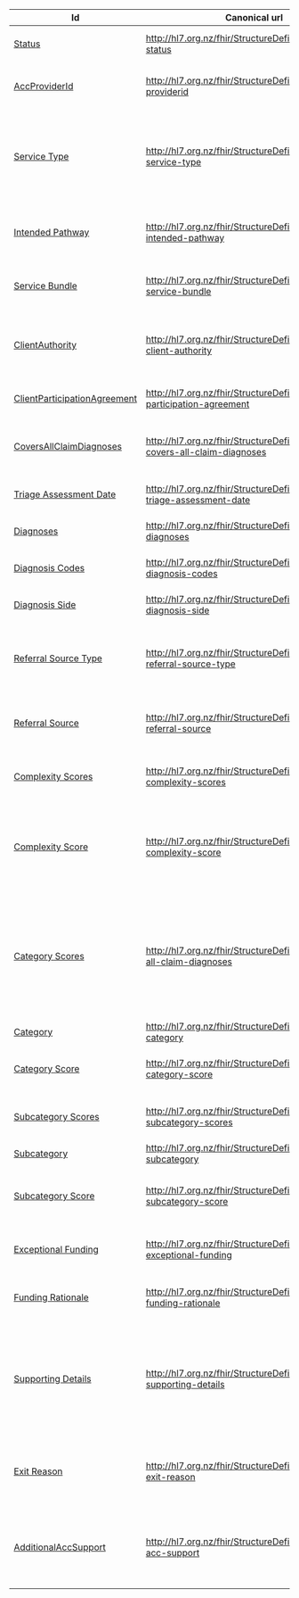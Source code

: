 
<div class="tableGridded"></div>

|Id |Canonical url | Description |
|--- |--- | --- |
|[Status](StructureDefinition-acc-icp-status.html)|http://hl7.org.nz/fhir/StructureDefinition/acc-icp-status|The Status of the ICP case (Active or Finished)|
|[AccProviderId](StructureDefinition-acc-providerid.html)|http://hl7.org.nz/fhir/StructureDefinition/acc-providerid|This should represent the person providing the data to ACC.|
|[Service Type](StructureDefinition-acc-icp-service-type.html)|http://hl7.org.nz/fhir/StructureDefinition/acc-icp-service-type|The type of ICP service. Currently only musculoskeletal (msk) is allowed, with more to be added in the future, e.g. concussion.|
|[Intended Pathway](StructureDefinition-acc-icp-intended-pathway.html)|http://hl7.org.nz/fhir/StructureDefinition/acc-icp-intended-pathway|Indicates if the pathway is expected to be surgical or non-surgical|
|[Service Bundle](StructureDefinition-acc-icp-service-bundle.html)|http://hl7.org.nz/fhir/StructureDefinition/acc-icp-service-bundle|Indicates the ICP service bundle selected for the treatment|
|[ClientAuthority](StructureDefinition-acc-icp-client-authority.html)|http://hl7.org.nz/fhir/StructureDefinition/acc-icp-client-authority|Indicates that the Client has agreed to ACC being able to collect, store, use, &amp; share their information.|
|[ClientParticipationAgreement](StructureDefinition-acc-icp-client-participation-agreement.html)|http://hl7.org.nz/fhir/StructureDefinition/client-participation-agreement|Indicates that the Client has agreed to participating in ICP.|
|[CoversAllClaimDiagnoses](StructureDefinition-acc-icp-covers-all-claim-diagnoses.html)|http://hl7.org.nz/fhir/StructureDefinition/acc-icp-covers-all-claim-diagnoses|Indicates whether or not the ICP case is treating all the diagnoses on the claim.|
|[Triage Assessment Date](StructureDefinition-acc-icp-triage-assessment-date.html)|http://hl7.org.nz/fhir/StructureDefinition/acc-icp-triage-assessment-date|The date the triage assessment was completed|
|[Diagnoses](StructureDefinition-acc-icp-diagnoses.html)|http://hl7.org.nz/fhir/StructureDefinition/acc-icp-diagnoses|The diagnoses for the injury being treated.|
|[Diagnosis Codes](StructureDefinition-acc-icp-diagnosis-codes.html)|http://hl7.org.nz/fhir/StructureDefinition/acc-icp-diagnosis-codes|The diagnosis codes for the injury being treated.|
|[Diagnosis Side](StructureDefinition-acc-icp-diagnosis-side.html)|http://hl7.org.nz/fhir/StructureDefinition/acc-icp-diagnosis-side|The body side this diagnosis code relates to.|
|[Referral Source Type](StructureDefinition-acc-icp-referral-source-type.html)|http://hl7.org.nz/fhir/StructureDefinition/acc-icp-referral-source-type|The source of the referral.  e.g. Internal is from within the supplier/consortium group.|
|[Referral Source](StructureDefinition-acc-icp-referral-source.html)|http://hl7.org.nz/fhir/StructureDefinition/acc-icp-referral-source|The source of the ICP referral, e.g. ACC referral, GP referral, rongoa referral, etc|
|[Complexity Scores](StructureDefinition-acc-icp-complexity-scores.html)|http://hl7.org.nz/fhir/StructureDefinition/acc-icp-complexity-scores|The scores obtained from the ICP complexity assessment/tool.|
|[Complexity Score](StructureDefinition-acc-icp-complexity-score.html)|http://hl7.org.nz/fhir/StructureDefinition/acc-icp-complexity-score|The score (low, medium, high) for each category/sub-category obtained from the ICP complexity assessment/tool.|
|[Category Scores](StructureDefinition-acc-icp-category-scores.html)|http://hl7.org.nz/fhir/StructureDefinition/covers-all-claim-diagnoses|A complexity category and corresponding complexity score. Also contains the sub-category details (sub-category types and corresponding scores) related to this category.|
|[Category](StructureDefinition-acc-icp-category.html)|http://hl7.org.nz/fhir/StructureDefinition/acc-icp-category|The complexity category.|
|[Category Score](StructureDefinition-acc-icp-category-score.html)|http://hl7.org.nz/fhir/StructureDefinition/acc-icp-category-score|The score (low, medium, high, n/a) for each complexity category.|
|[Subcategory Scores](StructureDefinition-acc-icp-subcategory-scores.html)|http://hl7.org.nz/fhir/StructureDefinition/acc-icp-subcategory-scores|A set of complexity sub-category and corresponding score.|
|[Subcategory](StructureDefinition-acc-icp-subcategory.html)|http://hl7.org.nz/fhir/StructureDefinition/acc-icp-subcategory|The complexity sub-category.|
|[Subcategory Score](StructureDefinition-acc-icp-subcategory-score.html)|http://hl7.org.nz/fhir/StructureDefinition/acc-icp-subcategory-score|The score (low, medium, high, unsure, na) for the complexity sub-category.|
|[Exceptional Funding](StructureDefinition-acc-icp-exceptional-funding.html)|http://hl7.org.nz/fhir/StructureDefinition/acc-icp-exceptional-funding|Indicates if exceptional is required for this treatment.|
|[Funding Rationale](StructureDefinition-acc-icp-funding-rationale.html)|http://hl7.org.nz/fhir/StructureDefinition/acc-icp-funding-rationale|A categorisation of the rationale for exceptional funding being required.|
|[Supporting Details](StructureDefinition-acc-icp-supporting-details.html)|http://hl7.org.nz/fhir/StructureDefinition/acc-icp-supporting-details|A paragraph outlining the reason/rational. Used to explain the need for exceptional funding being required as well as providing further context for the client exit.|
|[Exit Reason](StructureDefinition-acc-icp-exit-reason.html)|http://hl7.org.nz/fhir/StructureDefinition/acc-icp-exit-reason|A classification of the type reason for the client exit, e.g. client moved, or non-compliance, etc.|
|[AdditionalAccSupport](StructureDefinition-acc-icp-additional-acc-support.html)|http://hl7.org.nz/fhir/StructureDefinition/additional-acc-support|An attribute on the Client Exit flow for the ICP supplier to indicate if the client/patient requires further support from ACC.|
